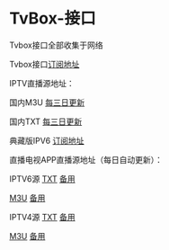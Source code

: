 # TvBox-接口
Tvbox接口全部收集于网络

Tvbox接口[订阅地址](https://ghp.ci/raw.githubusercontent.com/lxd-520/TvBox-/refs/heads/main/zy.txt)





IPTV直播源地址：

国内M3U     [每三日更新](http://175.178.251.183:6689/live.m3u)

国内TXT     [每三日更新](http://175.178.251.183:6689/live.txt)

典藏版IPV6  [订阅地址](https://ghp.ci/raw.githubusercontent.com/suxuang/myIPTV/main/ipv6.m3u)





直播电视APP直播源地址（每日自动更新）：

IPTV6源     [TXT](https://live.zbds.top/tv/iptv6.txt)  [备用](https://ghp.ci/raw.githubusercontent.com/vbskycn/iptv/refs/heads/master/tv/iptv6.txt)

[M3U](https://live.zbds.top/tv/iptv6.m3u)  [备用](https://ghp.ci/raw.githubusercontent.com/vbskycn/iptv/refs/heads/master/tv/iptv6.m3u)

IPTV4源     [TXT](https://live.zbds.top/tv/iptv4.txt)  [备用](https://ghp.ci/raw.githubusercontent.com/vbskycn/iptv/refs/heads/master/tv/iptv4.txt)

[M3U](https://live.zbds.top/tv/iptv4.m3u)  [备用](https://ghp.ci/raw.githubusercontent.com/vbskycn/iptv/refs/heads/master/tv/iptv4.m3u)

       
